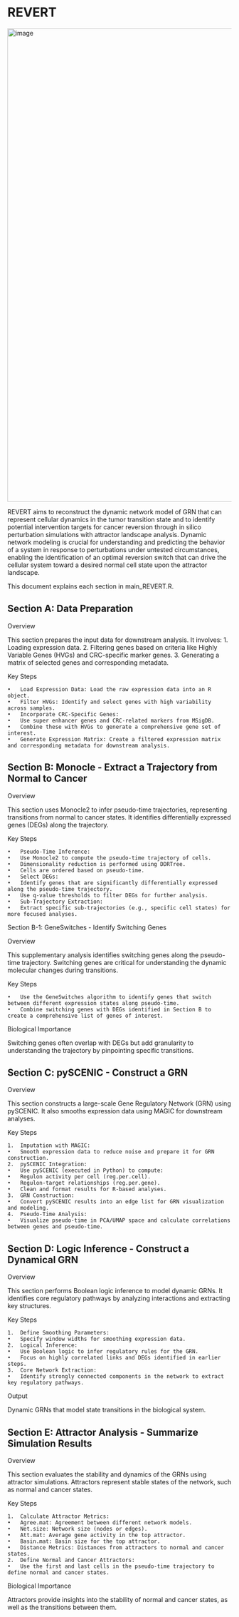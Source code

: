 # REVERT
<img width="1062" alt="image" src="https://github.com/user-attachments/assets/ed62196f-8520-431d-b9e1-ac980bc6696e">

REVERT aims to reconstruct the dynamic network model of GRN that can represent cellular dynamics in the tumor transition state and to identify potential intervention targets for cancer reversion through in silico perturbation simulations with attractor landscape analysis. Dynamic network modeling is crucial for understanding and predicting the behavior of a system in response to perturbations under untested circumstances, enabling the identification of an optimal reversion switch that can drive the cellular system toward a desired normal cell state upon the attractor landscape. 

This document explains each section in main_REVERT.R.


## Section A: Data Preparation

Overview

This section prepares the input data for downstream analysis. It involves:
	1.	Loading expression data.
	2.	Filtering genes based on criteria like Highly Variable Genes (HVGs) and CRC-specific marker genes.
	3.	Generating a matrix of selected genes and corresponding metadata.

Key Steps

	•	Load Expression Data: Load the raw expression data into an R object.
	•	Filter HVGs: Identify and select genes with high variability across samples.
	•	Incorporate CRC-Specific Genes:
	•	Use super enhancer genes and CRC-related markers from MSigDB.
	•	Combine these with HVGs to generate a comprehensive gene set of interest.
	•	Generate Expression Matrix: Create a filtered expression matrix and corresponding metadata for downstream analysis.



## Section B: Monocle - Extract a Trajectory from Normal to Cancer

Overview

This section uses Monocle2 to infer pseudo-time trajectories, representing transitions from normal to cancer states. It identifies differentially expressed genes (DEGs) along the trajectory.

Key Steps

	•	Pseudo-Time Inference:
	•	Use Monocle2 to compute the pseudo-time trajectory of cells.
	•	Dimensionality reduction is performed using DDRTree.
	•	Cells are ordered based on pseudo-time.
	•	Select DEGs:
	•	Identify genes that are significantly differentially expressed along the pseudo-time trajectory.
	•	Use q-value thresholds to filter DEGs for further analysis.
	•	Sub-Trajectory Extraction:
	•	Extract specific sub-trajectories (e.g., specific cell states) for more focused analyses.

Section B-1: GeneSwitches - Identify Switching Genes

Overview

This supplementary analysis identifies switching genes along the pseudo-time trajectory. Switching genes are critical for understanding the dynamic molecular changes during transitions.

Key Steps

	•	Use the GeneSwitches algorithm to identify genes that switch between different expression states along pseudo-time.
	•	Combine switching genes with DEGs identified in Section B to create a comprehensive list of genes of interest.

Biological Importance

Switching genes often overlap with DEGs but add granularity to understanding the trajectory by pinpointing specific transitions.



## Section C: pySCENIC - Construct a GRN

Overview

This section constructs a large-scale Gene Regulatory Network (GRN) using pySCENIC. It also smooths expression data using MAGIC for downstream analyses.

Key Steps

	1.	Imputation with MAGIC:
	•	Smooth expression data to reduce noise and prepare it for GRN construction.
	2.	pySCENIC Integration:
	•	Use pySCENIC (executed in Python) to compute:
	•	Regulon activity per cell (reg.per.cell).
	•	Regulon-target relationships (reg.per.gene).
	•	Clean and format results for R-based analyses.
	3.	GRN Construction:
	•	Convert pySCENIC results into an edge list for GRN visualization and modeling.
	4.	Pseudo-Time Analysis:
	•	Visualize pseudo-time in PCA/UMAP space and calculate correlations between genes and pseudo-time.



## Section D: Logic Inference - Construct a Dynamical GRN

Overview

This section performs Boolean logic inference to model dynamic GRNs. It identifies core regulatory pathways by analyzing interactions and extracting key structures.

Key Steps

	1.	Define Smoothing Parameters:
	•	Specify window widths for smoothing expression data.
	2.	Logical Inference:
	•	Use Boolean logic to infer regulatory rules for the GRN.
	•	Focus on highly correlated links and DEGs identified in earlier steps.
	3.	Core Network Extraction:
	•	Identify strongly connected components in the network to extract key regulatory pathways.

Output

Dynamic GRNs that model state transitions in the biological system.



## Section E: Attractor Analysis - Summarize Simulation Results

Overview

This section evaluates the stability and dynamics of the GRNs using attractor simulations. Attractors represent stable states of the network, such as normal and cancer states.

Key Steps

	1.	Calculate Attractor Metrics:
	•	Agree.mat: Agreement between different network models.
	•	Net.size: Network size (nodes or edges).
	•	Att.mat: Average gene activity in the top attractor.
	•	Basin.mat: Basin size for the top attractor.
	•	Distance Metrics: Distances from attractors to normal and cancer states.
	2.	Define Normal and Cancer Attractors:
	•	Use the first and last cells in the pseudo-time trajectory to define normal and cancer states.

Biological Importance

Attractors provide insights into the stability of normal and cancer states, as well as the transitions between them.

